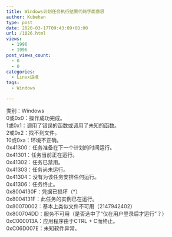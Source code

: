 ```yaml
---
title: Windows计划任务执行结果代码字面意思
author: Kubehan
type: post
date: 2020-03-17T09:43:09+08:00
url: /1026.html
views:
  - 1996
  - 1996
post_views_count:
  - 0
  - 0
categories:
  - Linux运维
tags:
  - Windows

---
```

<span style="box-sizing: border-box; outline: 0px; margin: 0px; padding: 0px; overflow-wrap: break-word; color: rgb(51, 51, 51); font-family: -apple-system, &quot;SF UI Text&quot;, Arial, &quot;PingFang SC&quot;, &quot;Hiragino Sans GB&quot;, &quot;Microsoft YaHei&quot;, &quot;WenQuanYi Micro Hei&quot;, sans-serif, SimHei, SimSun; font-size: 14px; white-space: normal; background-color: rgb(255, 255, 255); vertical-align: inherit;"><span style="box-sizing: border-box; outline: 0px; margin: 0px; padding: 0px; overflow-wrap: break-word; vertical-align: inherit;">类别：Windows</span></span><br style="box-sizing: border-box; outline: 0px; margin: 0px; padding: 0px; overflow-wrap: break-word; color: rgb(51, 51, 51); font-family: -apple-system, &quot;SF UI Text&quot;, Arial, &quot;PingFang SC&quot;, &quot;Hiragino Sans GB&quot;, &quot;Microsoft YaHei&quot;, &quot;WenQuanYi Micro Hei&quot;, sans-serif, SimHei, SimSun; font-size: 14px; white-space: normal; background-color: rgb(255, 255, 255);" /><span style="box-sizing: border-box; outline: 0px; margin: 0px; padding: 0px; overflow-wrap: break-word; color: rgb(51, 51, 51); font-family: -apple-system, &quot;SF UI Text&quot;, Arial, &quot;PingFang SC&quot;, &quot;Hiragino Sans GB&quot;, &quot;Microsoft YaHei&quot;, &quot;WenQuanYi Micro Hei&quot;, sans-serif, SimHei, SimSun; font-size: 14px; white-space: normal; background-color: rgb(255, 255, 255); vertical-align: inherit;"><span style="box-sizing: border-box; outline: 0px; margin: 0px; padding: 0px; overflow-wrap: break-word; vertical-align: inherit;">0或0x0：操作成功完成。</span></span><br style="box-sizing: border-box; outline: 0px; margin: 0px; padding: 0px; overflow-wrap: break-word; color: rgb(51, 51, 51); font-family: -apple-system, &quot;SF UI Text&quot;, Arial, &quot;PingFang SC&quot;, &quot;Hiragino Sans GB&quot;, &quot;Microsoft YaHei&quot;, &quot;WenQuanYi Micro Hei&quot;, sans-serif, SimHei, SimSun; font-size: 14px; white-space: normal; background-color: rgb(255, 255, 255);" /><span style="box-sizing: border-box; outline: 0px; margin: 0px; padding: 0px; overflow-wrap: break-word; color: rgb(51, 51, 51); font-family: -apple-system, &quot;SF UI Text&quot;, Arial, &quot;PingFang SC&quot;, &quot;Hiragino Sans GB&quot;, &quot;Microsoft YaHei&quot;, &quot;WenQuanYi Micro Hei&quot;, sans-serif, SimHei, SimSun; font-size: 14px; white-space: normal; background-color: rgb(255, 255, 255); vertical-align: inherit;"><span style="box-sizing: border-box; outline: 0px; margin: 0px; padding: 0px; overflow-wrap: break-word; vertical-align: inherit;">1或0x1：调用了错误的函数或调用了未知的函数。</span></span><br style="box-sizing: border-box; outline: 0px; margin: 0px; padding: 0px; overflow-wrap: break-word; color: rgb(51, 51, 51); font-family: -apple-system, &quot;SF UI Text&quot;, Arial, &quot;PingFang SC&quot;, &quot;Hiragino Sans GB&quot;, &quot;Microsoft YaHei&quot;, &quot;WenQuanYi Micro Hei&quot;, sans-serif, SimHei, SimSun; font-size: 14px; white-space: normal; background-color: rgb(255, 255, 255);" /><span style="box-sizing: border-box; outline: 0px; margin: 0px; padding: 0px; overflow-wrap: break-word; color: rgb(51, 51, 51); font-family: -apple-system, &quot;SF UI Text&quot;, Arial, &quot;PingFang SC&quot;, &quot;Hiragino Sans GB&quot;, &quot;Microsoft YaHei&quot;, &quot;WenQuanYi Micro Hei&quot;, sans-serif, SimHei, SimSun; font-size: 14px; white-space: normal; background-color: rgb(255, 255, 255); vertical-align: inherit;"><span style="box-sizing: border-box; outline: 0px; margin: 0px; padding: 0px; overflow-wrap: break-word; vertical-align: inherit;">2或0x2：找不到文件。</span></span><br style="box-sizing: border-box; outline: 0px; margin: 0px; padding: 0px; overflow-wrap: break-word; color: rgb(51, 51, 51); font-family: -apple-system, &quot;SF UI Text&quot;, Arial, &quot;PingFang SC&quot;, &quot;Hiragino Sans GB&quot;, &quot;Microsoft YaHei&quot;, &quot;WenQuanYi Micro Hei&quot;, sans-serif, SimHei, SimSun; font-size: 14px; white-space: normal; background-color: rgb(255, 255, 255);" /><span style="box-sizing: border-box; outline: 0px; margin: 0px; padding: 0px; overflow-wrap: break-word; color: rgb(51, 51, 51); font-family: -apple-system, &quot;SF UI Text&quot;, Arial, &quot;PingFang SC&quot;, &quot;Hiragino Sans GB&quot;, &quot;Microsoft YaHei&quot;, &quot;WenQuanYi Micro Hei&quot;, sans-serif, SimHei, SimSun; font-size: 14px; white-space: normal; background-color: rgb(255, 255, 255); vertical-align: inherit;"><span style="box-sizing: border-box; outline: 0px; margin: 0px; padding: 0px; overflow-wrap: break-word; vertical-align: inherit;">10或0xa：环境不正确。</span></span><br style="box-sizing: border-box; outline: 0px; margin: 0px; padding: 0px; overflow-wrap: break-word; color: rgb(51, 51, 51); font-family: -apple-system, &quot;SF UI Text&quot;, Arial, &quot;PingFang SC&quot;, &quot;Hiragino Sans GB&quot;, &quot;Microsoft YaHei&quot;, &quot;WenQuanYi Micro Hei&quot;, sans-serif, SimHei, SimSun; font-size: 14px; white-space: normal; background-color: rgb(255, 255, 255);" /><span style="box-sizing: border-box; outline: 0px; margin: 0px; padding: 0px; overflow-wrap: break-word; color: rgb(51, 51, 51); font-family: -apple-system, &quot;SF UI Text&quot;, Arial, &quot;PingFang SC&quot;, &quot;Hiragino Sans GB&quot;, &quot;Microsoft YaHei&quot;, &quot;WenQuanYi Micro Hei&quot;, sans-serif, SimHei, SimSun; font-size: 14px; white-space: normal; background-color: rgb(255, 255, 255); vertical-align: inherit;"><span style="box-sizing: border-box; outline: 0px; margin: 0px; padding: 0px; overflow-wrap: break-word; vertical-align: inherit;">0x41300：任务准备在下一个计划的时间运行。</span></span><br style="box-sizing: border-box; outline: 0px; margin: 0px; padding: 0px; overflow-wrap: break-word; color: rgb(51, 51, 51); font-family: -apple-system, &quot;SF UI Text&quot;, Arial, &quot;PingFang SC&quot;, &quot;Hiragino Sans GB&quot;, &quot;Microsoft YaHei&quot;, &quot;WenQuanYi Micro Hei&quot;, sans-serif, SimHei, SimSun; font-size: 14px; white-space: normal; background-color: rgb(255, 255, 255);" /><span style="box-sizing: border-box; outline: 0px; margin: 0px; padding: 0px; overflow-wrap: break-word; color: rgb(51, 51, 51); font-family: -apple-system, &quot;SF UI Text&quot;, Arial, &quot;PingFang SC&quot;, &quot;Hiragino Sans GB&quot;, &quot;Microsoft YaHei&quot;, &quot;WenQuanYi Micro Hei&quot;, sans-serif, SimHei, SimSun; font-size: 14px; white-space: normal; background-color: rgb(255, 255, 255); vertical-align: inherit;"><span style="box-sizing: border-box; outline: 0px; margin: 0px; padding: 0px; overflow-wrap: break-word; vertical-align: inherit;">0x41301：任务当前正在运行。</span></span><br style="box-sizing: border-box; outline: 0px; margin: 0px; padding: 0px; overflow-wrap: break-word; color: rgb(51, 51, 51); font-family: -apple-system, &quot;SF UI Text&quot;, Arial, &quot;PingFang SC&quot;, &quot;Hiragino Sans GB&quot;, &quot;Microsoft YaHei&quot;, &quot;WenQuanYi Micro Hei&quot;, sans-serif, SimHei, SimSun; font-size: 14px; white-space: normal; background-color: rgb(255, 255, 255);" /><span style="box-sizing: border-box; outline: 0px; margin: 0px; padding: 0px; overflow-wrap: break-word; color: rgb(51, 51, 51); font-family: -apple-system, &quot;SF UI Text&quot;, Arial, &quot;PingFang SC&quot;, &quot;Hiragino Sans GB&quot;, &quot;Microsoft YaHei&quot;, &quot;WenQuanYi Micro Hei&quot;, sans-serif, SimHei, SimSun; font-size: 14px; white-space: normal; background-color: rgb(255, 255, 255); vertical-align: inherit;"><span style="box-sizing: border-box; outline: 0px; margin: 0px; padding: 0px; overflow-wrap: break-word; vertical-align: inherit;">0x41302：任务已禁用。</span></span><br style="box-sizing: border-box; outline: 0px; margin: 0px; padding: 0px; overflow-wrap: break-word; color: rgb(51, 51, 51); font-family: -apple-system, &quot;SF UI Text&quot;, Arial, &quot;PingFang SC&quot;, &quot;Hiragino Sans GB&quot;, &quot;Microsoft YaHei&quot;, &quot;WenQuanYi Micro Hei&quot;, sans-serif, SimHei, SimSun; font-size: 14px; white-space: normal; background-color: rgb(255, 255, 255);" /><span style="box-sizing: border-box; outline: 0px; margin: 0px; padding: 0px; overflow-wrap: break-word; color: rgb(51, 51, 51); font-family: -apple-system, &quot;SF UI Text&quot;, Arial, &quot;PingFang SC&quot;, &quot;Hiragino Sans GB&quot;, &quot;Microsoft YaHei&quot;, &quot;WenQuanYi Micro Hei&quot;, sans-serif, SimHei, SimSun; font-size: 14px; white-space: normal; background-color: rgb(255, 255, 255); vertical-align: inherit;"><span style="box-sizing: border-box; outline: 0px; margin: 0px; padding: 0px; overflow-wrap: break-word; vertical-align: inherit;">0x41303：任务尚未运行。</span></span><br style="box-sizing: border-box; outline: 0px; margin: 0px; padding: 0px; overflow-wrap: break-word; color: rgb(51, 51, 51); font-family: -apple-system, &quot;SF UI Text&quot;, Arial, &quot;PingFang SC&quot;, &quot;Hiragino Sans GB&quot;, &quot;Microsoft YaHei&quot;, &quot;WenQuanYi Micro Hei&quot;, sans-serif, SimHei, SimSun; font-size: 14px; white-space: normal; background-color: rgb(255, 255, 255);" /><span style="box-sizing: border-box; outline: 0px; margin: 0px; padding: 0px; overflow-wrap: break-word; color: rgb(51, 51, 51); font-family: -apple-system, &quot;SF UI Text&quot;, Arial, &quot;PingFang SC&quot;, &quot;Hiragino Sans GB&quot;, &quot;Microsoft YaHei&quot;, &quot;WenQuanYi Micro Hei&quot;, sans-serif, SimHei, SimSun; font-size: 14px; white-space: normal; background-color: rgb(255, 255, 255); vertical-align: inherit;"><span style="box-sizing: border-box; outline: 0px; margin: 0px; padding: 0px; overflow-wrap: break-word; vertical-align: inherit;">0x41304：没有为该任务安排任何运行。</span></span><br style="box-sizing: border-box; outline: 0px; margin: 0px; padding: 0px; overflow-wrap: break-word; color: rgb(51, 51, 51); font-family: -apple-system, &quot;SF UI Text&quot;, Arial, &quot;PingFang SC&quot;, &quot;Hiragino Sans GB&quot;, &quot;Microsoft YaHei&quot;, &quot;WenQuanYi Micro Hei&quot;, sans-serif, SimHei, SimSun; font-size: 14px; white-space: normal; background-color: rgb(255, 255, 255);" /><span style="box-sizing: border-box; outline: 0px; margin: 0px; padding: 0px; overflow-wrap: break-word; color: rgb(51, 51, 51); font-family: -apple-system, &quot;SF UI Text&quot;, Arial, &quot;PingFang SC&quot;, &quot;Hiragino Sans GB&quot;, &quot;Microsoft YaHei&quot;, &quot;WenQuanYi Micro Hei&quot;, sans-serif, SimHei, SimSun; font-size: 14px; white-space: normal; background-color: rgb(255, 255, 255); vertical-align: inherit;"><span style="box-sizing: border-box; outline: 0px; margin: 0px; padding: 0px; overflow-wrap: break-word; vertical-align: inherit;">0x41306：任务终止。</span></span><br style="box-sizing: border-box; outline: 0px; margin: 0px; padding: 0px; overflow-wrap: break-word; color: rgb(51, 51, 51); font-family: -apple-system, &quot;SF UI Text&quot;, Arial, &quot;PingFang SC&quot;, &quot;Hiragino Sans GB&quot;, &quot;Microsoft YaHei&quot;, &quot;WenQuanYi Micro Hei&quot;, sans-serif, SimHei, SimSun; font-size: 14px; white-space: normal; background-color: rgb(255, 255, 255);" /><span style="box-sizing: border-box; outline: 0px; margin: 0px; padding: 0px; overflow-wrap: break-word; color: rgb(51, 51, 51); font-family: -apple-system, &quot;SF UI Text&quot;, Arial, &quot;PingFang SC&quot;, &quot;Hiragino Sans GB&quot;, &quot;Microsoft YaHei&quot;, &quot;WenQuanYi Micro Hei&quot;, sans-serif, SimHei, SimSun; font-size: 14px; white-space: normal; background-color: rgb(255, 255, 255); vertical-align: inherit;"><span style="box-sizing: border-box; outline: 0px; margin: 0px; padding: 0px; overflow-wrap: break-word; vertical-align: inherit;">0x8004130F：凭据已损坏（*）</span></span><br style="box-sizing: border-box; outline: 0px; margin: 0px; padding: 0px; overflow-wrap: break-word; color: rgb(51, 51, 51); font-family: -apple-system, &quot;SF UI Text&quot;, Arial, &quot;PingFang SC&quot;, &quot;Hiragino Sans GB&quot;, &quot;Microsoft YaHei&quot;, &quot;WenQuanYi Micro Hei&quot;, sans-serif, SimHei, SimSun; font-size: 14px; white-space: normal; background-color: rgb(255, 255, 255);" /><span style="box-sizing: border-box; outline: 0px; margin: 0px; padding: 0px; overflow-wrap: break-word; color: rgb(51, 51, 51); font-family: -apple-system, &quot;SF UI Text&quot;, Arial, &quot;PingFang SC&quot;, &quot;Hiragino Sans GB&quot;, &quot;Microsoft YaHei&quot;, &quot;WenQuanYi Micro Hei&quot;, sans-serif, SimHei, SimSun; font-size: 14px; white-space: normal; background-color: rgb(255, 255, 255); vertical-align: inherit;"><span style="box-sizing: border-box; outline: 0px; margin: 0px; padding: 0px; overflow-wrap: break-word; vertical-align: inherit;">0x8004131F：此任务的实例已在运行。</span></span><br style="box-sizing: border-box; outline: 0px; margin: 0px; padding: 0px; overflow-wrap: break-word; color: rgb(51, 51, 51); font-family: -apple-system, &quot;SF UI Text&quot;, Arial, &quot;PingFang SC&quot;, &quot;Hiragino Sans GB&quot;, &quot;Microsoft YaHei&quot;, &quot;WenQuanYi Micro Hei&quot;, sans-serif, SimHei, SimSun; font-size: 14px; white-space: normal; background-color: rgb(255, 255, 255);" /><span style="box-sizing: border-box; outline: 0px; margin: 0px; padding: 0px; overflow-wrap: break-word; color: rgb(51, 51, 51); font-family: -apple-system, &quot;SF UI Text&quot;, Arial, &quot;PingFang SC&quot;, &quot;Hiragino Sans GB&quot;, &quot;Microsoft YaHei&quot;, &quot;WenQuanYi Micro Hei&quot;, sans-serif, SimHei, SimSun; font-size: 14px; white-space: normal; background-color: rgb(255, 255, 255); vertical-align: inherit;"><span style="box-sizing: border-box; outline: 0px; margin: 0px; padding: 0px; overflow-wrap: break-word; vertical-align: inherit;">0x80070002：基本上类似文件不可用（2147942402）</span></span><br style="box-sizing: border-box; outline: 0px; margin: 0px; padding: 0px; overflow-wrap: break-word; color: rgb(51, 51, 51); font-family: -apple-system, &quot;SF UI Text&quot;, Arial, &quot;PingFang SC&quot;, &quot;Hiragino Sans GB&quot;, &quot;Microsoft YaHei&quot;, &quot;WenQuanYi Micro Hei&quot;, sans-serif, SimHei, SimSun; font-size: 14px; white-space: normal; background-color: rgb(255, 255, 255);" /><span style="box-sizing: border-box; outline: 0px; margin: 0px; padding: 0px; overflow-wrap: break-word; color: rgb(51, 51, 51); font-family: -apple-system, &quot;SF UI Text&quot;, Arial, &quot;PingFang SC&quot;, &quot;Hiragino Sans GB&quot;, &quot;Microsoft YaHei&quot;, &quot;WenQuanYi Micro Hei&quot;, sans-serif, SimHei, SimSun; font-size: 14px; white-space: normal; background-color: rgb(255, 255, 255); vertical-align: inherit;"><span style="box-sizing: border-box; outline: 0px; margin: 0px; padding: 0px; overflow-wrap: break-word; vertical-align: inherit;">0x800704DD：服务不可用（是否选中了“仅在用户登录后才运行”？）</span></span><br style="box-sizing: border-box; outline: 0px; margin: 0px; padding: 0px; overflow-wrap: break-word; color: rgb(51, 51, 51); font-family: -apple-system, &quot;SF UI Text&quot;, Arial, &quot;PingFang SC&quot;, &quot;Hiragino Sans GB&quot;, &quot;Microsoft YaHei&quot;, &quot;WenQuanYi Micro Hei&quot;, sans-serif, SimHei, SimSun; font-size: 14px; white-space: normal; background-color: rgb(255, 255, 255);" /><span style="box-sizing: border-box; outline: 0px; margin: 0px; padding: 0px; overflow-wrap: break-word; color: rgb(51, 51, 51); font-family: -apple-system, &quot;SF UI Text&quot;, Arial, &quot;PingFang SC&quot;, &quot;Hiragino Sans GB&quot;, &quot;Microsoft YaHei&quot;, &quot;WenQuanYi Micro Hei&quot;, sans-serif, SimHei, SimSun; font-size: 14px; white-space: normal; background-color: rgb(255, 255, 255); vertical-align: inherit;"><span style="box-sizing: border-box; outline: 0px; margin: 0px; padding: 0px; overflow-wrap: break-word; vertical-align: inherit;">0xC000013A：应用程序由于CTRL + C而终止。</span></span><br style="box-sizing: border-box; outline: 0px; margin: 0px; padding: 0px; overflow-wrap: break-word; color: rgb(51, 51, 51); font-family: -apple-system, &quot;SF UI Text&quot;, Arial, &quot;PingFang SC&quot;, &quot;Hiragino Sans GB&quot;, &quot;Microsoft YaHei&quot;, &quot;WenQuanYi Micro Hei&quot;, sans-serif, SimHei, SimSun; font-size: 14px; white-space: normal; background-color: rgb(255, 255, 255);" /><span style="box-sizing: border-box; outline: 0px; margin: 0px; padding: 0px; overflow-wrap: break-word; color: rgb(51, 51, 51); font-family: -apple-system, &quot;SF UI Text&quot;, Arial, &quot;PingFang SC&quot;, &quot;Hiragino Sans GB&quot;, &quot;Microsoft YaHei&quot;, &quot;WenQuanYi Micro Hei&quot;, sans-serif, SimHei, SimSun; font-size: 14px; white-space: normal; background-color: rgb(255, 255, 255); vertical-align: inherit;"><span style="box-sizing: border-box; outline: 0px; margin: 0px; padding: 0px; overflow-wrap: break-word; vertical-align: inherit;">0xC06D007E：未知软件异常。</span></span>